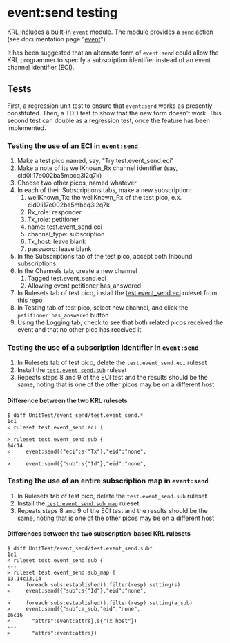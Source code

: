 # event:send testing

KRL includes a built-in `event` module.
The module provides a `send` action
(see documentation page "[event](https://picolabs.atlassian.net/wiki/spaces/docs/pages/1189929/event)").

It has been suggested that an alternate form of `event:send` could allow the KRL programmer to specify
a subscription identifier instead of an event channel identifier (ECI).

## Tests

First, a regression unit test to ensure that `event:send` works as presently constituted.
Then, a TDD test to show that the new form doesn't work.
This second test can double as a regression test, once the feature has been implemented.

### Testing the use of an ECI in `event:send`

1. Make a test pico named, say, "Try test.event_send.eci"
2. Make a note of its wellKnown_Rx channel identifier (say, cld0li17e002ba5mbcq3l2q7k)
3. Choose two other picos, named whatever
4. In each of their Subscriptions tabs, make a new subscription:
    1. wellKnown_Tx: the wellKnown_Rx of the test pico, e.x. cld0li17e002ba5mbcq3l2q7k
    2. Rx_role: responder
    3. Tx_role: petitioner
    4. name: test.event_send.eci
    5. channel_type: subscription
    6. Tx_host: leave blank
    7. password: leave blank
5. In the Subscriptions tab of the test pico, accept both Inbound subscriptions
6. In the Channels tab, create a new channel
    1. Tagged test.event_send.eci
    2. Allowing event petitioner:has_answered
7. In Rulesets tab of test pico, install the [test.event_send.eci](https://raw.githubusercontent.com/b1conrad/KRL-experiments/main/UnitTest/event_send/test.event_send.eci.krl) ruleset from this repo
8. In Testing tab of test pico, select new channel, and click the `petitioner:has_answered` button
9. Using the Logging tab, check to see that both related picos received the event and that no other pico has received it

### Testing the use of a subscription identifier in `event:send`

1. In Rulesets tab of test pico, delete the `test.event_send.eci` ruleset
2. Install the [`test.event_send.sub`](https://raw.githubusercontent.com/b1conrad/KRL-experiments/main/UnitTest/event_send/test.event_send.sub.krl) ruleset
3. Repeats steps 8 and 9 of the ECI test and the results should be the same, noting that is one of the other picos may be on a different host

#### Difference between the two KRL rulesets

```
$ diff UnitTest/event_send/test.event_send.*
1c1
< ruleset test.event_send.eci {
---
> ruleset test.event_send.sub {
14c14
<     event:send({"eci":s{"Tx"},"eid":"none",
---
>     event:send({"sub":s{"Id"},"eid":"none",
```

### Testing the use of an entire subscription map in `event:send`

1. In Rulesets tab of test pico, delete the `test.event_send.sub` ruleset
2. Install the [`test.event_send.sub_map`](https://raw.githubusercontent.com/b1conrad/KRL-experiments/main/UnitTest/event_send/test.event_send.sub_map.krl) ruleset
3. Repeats steps 8 and 9 of the ECI test and the results should be the same, noting that is one of the other picos may be on a different host

#### Differences between the two subscription-based KRL rulesets

```
$ diff UnitTest/event_send/test.event_send.sub*
1c1
< ruleset test.event_send.sub {
---
> ruleset test.event_send.sub_map {
13,14c13,14
<     foreach subs:established().filter(resp) setting(s)
<     event:send({"sub":s{"Id"},"eid":"none",
---
>     foreach subs:established().filter(resp) setting(a_sub)
>     event:send({"sub":a_sub,"eid":"none",
16c16
<       "attrs":event:attrs},s{"Tx_host"})
---
>       "attrs":event:attrs})
```
